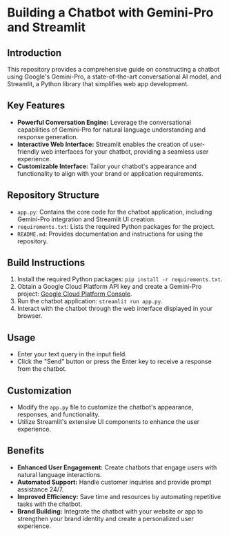 # Building a Chatbot with Gemini-Pro and Streamlit

## Introduction

This repository provides a comprehensive guide on constructing a chatbot using Google's Gemini-Pro, a state-of-the-art conversational AI model, and Streamlit, a Python library that simplifies web app development.

## Key Features

- **Powerful Conversation Engine:** Leverage the conversational capabilities of Gemini-Pro for natural language understanding and response generation.
- **Interactive Web Interface:** Streamlit enables the creation of user-friendly web interfaces for your chatbot, providing a seamless user experience.
- **Customizable Interface:** Tailor your chatbot's appearance and functionality to align with your brand or application requirements.

## Repository Structure

- `app.py`: Contains the core code for the chatbot application, including Gemini-Pro integration and Streamlit UI creation.
- `requirements.txt`: Lists the required Python packages for the project.
- `README.md`: Provides documentation and instructions for using the repository.

## Build Instructions

1. Install the required Python packages: `pip install -r requirements.txt`.
2. Obtain a Google Cloud Platform API key and create a Gemini-Pro project: [Google Cloud Platform Console](https://console.cloud.google.com/).
3. Run the chatbot application: `streamlit run app.py`.
4. Interact with the chatbot through the web interface displayed in your browser.

## Usage

- Enter your text query in the input field.
- Click the "Send" button or press the Enter key to receive a response from the chatbot.

## Customization

- Modify the `app.py` file to customize the chatbot's appearance, responses, and functionality.
- Utilize Streamlit's extensive UI components to enhance the user experience.

## Benefits

- **Enhanced User Engagement:** Create chatbots that engage users with natural language interactions.
- **Automated Support:** Handle customer inquiries and provide prompt assistance 24/7.
- **Improved Efficiency:** Save time and resources by automating repetitive tasks with the chatbot.
- **Brand Building:** Integrate the chatbot with your website or app to strengthen your brand identity and create a personalized user experience.
